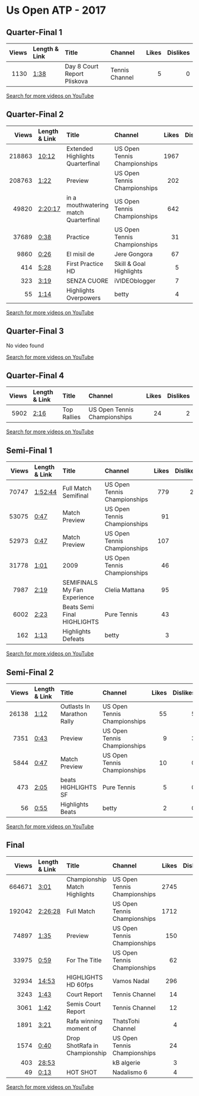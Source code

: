 
# Us Open ATP - 2017
    
## Quarter-Final 1
|   Views | Length & Link                                       | Title                          | Channel        |   Likes |   Dislikes |
|--------:|:----------------------------------------------------|:-------------------------------|:---------------|--------:|-----------:|
|    1130 | [1:38](https://www.youtube.com/watch?v=b-Iobpd71cQ) | Day 8 Court Report    Pliskova | Tennis Channel |       5 |          0 |

[Search for more videos on YouTube](https://www.youtube.com/results?search_query=%22us+open%22+%22Nadal%22+%22Rublev%22+%222017%22+%22highlights%22)     

## Quarter-Final 2
|   Views | Length & Link                                          | Title                                    | Channel                      |   Likes |   Dislikes |
|--------:|:-------------------------------------------------------|:-----------------------------------------|:-----------------------------|--------:|-----------:|
|  218863 | [10:12](https://www.youtube.com/watch?v=q_Mq_TTfQFg)   | Extended Highlights    Quarterfinal      | US Open Tennis Championships |    1967 |        126 |
|  208763 | [1:22](https://www.youtube.com/watch?v=3M7-5uSAKlE)    | Preview                                  | US Open Tennis Championships |     202 |         14 |
|   49820 | [2:20:17](https://www.youtube.com/watch?v=Q5WjrTBMzMg) | in a mouthwatering match    Quarterfinal | US Open Tennis Championships |     642 |         15 |
|   37689 | [0:38](https://www.youtube.com/watch?v=W3VQKok3HTI)    | Practice                                 | US Open Tennis Championships |      31 |          9 |
|    9860 | [0:26](https://www.youtube.com/watch?v=gQCvkymIk3c)    | El misil de                              | Jere Gongora                 |      67 |          1 |
|     414 | [5:28](https://www.youtube.com/watch?v=0dgBB8i3eUg)    | First Practice   HD                      | Skill & Goal Highlights      |       5 |          0 |
|     323 | [3:19](https://www.youtube.com/watch?v=CLFsRI4Zf-I)    | SENZA CUORE                              | iVIDEOblogger                |       7 |          2 |
|      55 | [1:14](https://www.youtube.com/watch?v=wWVy-MwbEM8)    | Highlights   Overpowers                  | betty                        |       4 |          0 |

[Search for more videos on YouTube](https://www.youtube.com/results?search_query=%22us+open%22+%22Potro%22+%22Federer%22+%222017%22+%22highlights%22)     

## Quarter-Final 3
No video found

[Search for more videos on YouTube](https://www.youtube.com/results?search_query=%22us+open%22+%22Anderson%22+%22Querrey%22+%222017%22+%22highlights%22)     

## Quarter-Final 4
|   Views | Length & Link                                       | Title       | Channel                      |   Likes |   Dislikes |
|--------:|:----------------------------------------------------|:------------|:-----------------------------|--------:|-----------:|
|    5902 | [2:16](https://www.youtube.com/watch?v=7AXnkLfvgj8) | Top Rallies | US Open Tennis Championships |      24 |          2 |

[Search for more videos on YouTube](https://www.youtube.com/results?search_query=%22us+open%22+%22Busta%22+%22Schwartzman%22+%222017%22+%22highlights%22)     

## Semi-Final 1
|   Views | Length & Link                                          | Title                          | Channel                      |   Likes |   Dislikes |
|--------:|:-------------------------------------------------------|:-------------------------------|:-----------------------------|--------:|-----------:|
|   70747 | [1:52:44](https://www.youtube.com/watch?v=pU-h7TkHK6w) | Full Match    Semifinal        | US Open Tennis Championships |     779 |         27 |
|   53075 | [0:47](https://www.youtube.com/watch?v=PSl0ReRU6dg)    | Match Preview                  | US Open Tennis Championships |      91 |          9 |
|   52973 | [0:47](https://www.youtube.com/watch?v=t2wH1bucIQs)    | Match Preview                  | US Open Tennis Championships |     107 |          6 |
|   31778 | [1:01](https://www.youtube.com/watch?v=420ilM13iJ8)    | 2009                           | US Open Tennis Championships |      46 |          9 |
|    7987 | [2:19](https://www.youtube.com/watch?v=QFei3DC61bg)    | SEMIFINALS My Fan Experience   | Clelia Mattana               |      95 |          0 |
|    6002 | [2:23](https://www.youtube.com/watch?v=lii1-GcUzJQ)    | Beats    Semi Final HIGHLIGHTS | Pure Tennis                  |      43 |          0 |
|     162 | [1:13](https://www.youtube.com/watch?v=gF2dgTQdbko)    | Highlights  Defeats            | betty                        |       3 |          0 |

[Search for more videos on YouTube](https://www.youtube.com/results?search_query=%22us+open%22+%22Nadal%22+%22Potro%22+%222017%22+%22highlights%22)     

## Semi-Final 2
|   Views | Length & Link                                       | Title                       | Channel                      |   Likes |   Dislikes |
|--------:|:----------------------------------------------------|:----------------------------|:-----------------------------|--------:|-----------:|
|   26138 | [1:12](https://www.youtube.com/watch?v=zPQt_UM9Cys) | Outlasts  In Marathon Rally | US Open Tennis Championships |      55 |          5 |
|    7351 | [0:43](https://www.youtube.com/watch?v=UY3ExvZLh64) | Preview                     | US Open Tennis Championships |       9 |          3 |
|    5844 | [0:47](https://www.youtube.com/watch?v=zjjR-EnTW-Q) | Match Preview               | US Open Tennis Championships |      10 |          0 |
|     473 | [2:05](https://www.youtube.com/watch?v=k5CW4gW-A0M) | beats    HIGHLIGHTS SF      | Pure Tennis                  |       5 |          0 |
|      56 | [0:55](https://www.youtube.com/watch?v=2ZL5P6WnZZw) | Highlights  Beats           | betty                        |       2 |          0 |

[Search for more videos on YouTube](https://www.youtube.com/results?search_query=%22us+open%22+%22Anderson%22+%22Busta%22+%222017%22+%22highlights%22)     

## Final
|   Views | Length & Link                                          | Title                            | Channel                      |   Likes |   Dislikes |
|--------:|:-------------------------------------------------------|:---------------------------------|:-----------------------------|--------:|-----------:|
|  664671 | [3:01](https://www.youtube.com/watch?v=tvKxUoUBsL0)    | Championship Match Highlights    | US Open Tennis Championships |    2745 |        140 |
|  192042 | [2:26:28](https://www.youtube.com/watch?v=wYNT3W0aYnw) | Full Match                       | US Open Tennis Championships |    1712 |         67 |
|   74897 | [1:35](https://www.youtube.com/watch?v=6DsCt9xNTEQ)    | Preview                          | US Open Tennis Championships |     150 |         19 |
|   33975 | [0:59](https://www.youtube.com/watch?v=x0JAUfMTyKU)    | For The Title                    | US Open Tennis Championships |      62 |          3 |
|   32934 | [14:53](https://www.youtube.com/watch?v=k9Tb6Q2WJKQ)   | HIGHLIGHTS     HD 60fps          | Vamos Nadal                  |     296 |         15 |
|    3243 | [1:43](https://www.youtube.com/watch?v=HFO0ushkKXk)    | Court Report                     | Tennis Channel               |      14 |          0 |
|    3061 | [1:42](https://www.youtube.com/watch?v=GR0jOxU4UCU)    | Semis Court Report               | Tennis Channel               |      12 |          0 |
|    1891 | [3:21](https://www.youtube.com/watch?v=In4ky94BTSU)    | Rafa  winning moment of          | ThatsTohi Channel            |       4 |          3 |
|    1574 | [0:40](https://www.youtube.com/watch?v=7k39qegJWTc)    | Drop ShotRafa  in   Championship | US Open Tennis Championships |      24 |          0 |
|     403 | [28:53](https://www.youtube.com/watch?v=DQvbXp99iXM)   |                                  | kB algerie                   |       3 |          0 |
|      49 | [0:13](https://www.youtube.com/watch?v=sgsV3DJDDhk)    | HOT SHOT                         | Nadalismo 6                  |       4 |          1 |

[Search for more videos on YouTube](https://www.youtube.com/results?search_query=%22us+open%22+%22Nadal%22+%22Anderson%22+%222017%22+%22highlights%22)     
